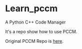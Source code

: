 # Learn_pccm
A Python C++ Code Manager

It's a repo show how to use PCCM.

Original PCCM Repo is [here](https://github.com/FindDefinition/PCCM).
